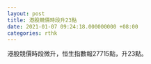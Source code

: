 ```yaml
---
layout: post
title: 港股競價時段升23點
date: 2021-01-07 09:24:18.000000000 +08:00
categories: rthk
---
```


港股競價時段微升，恒生指數報27715點，升23點。
